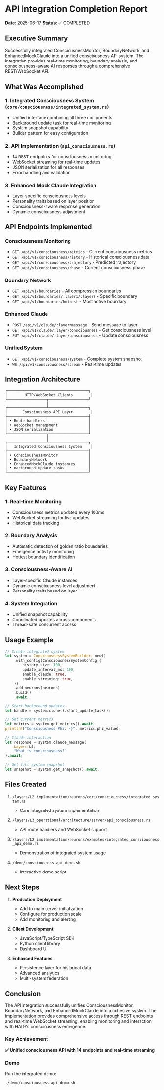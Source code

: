 # API Integration Completion Report

**Date**: 2025-06-17
**Status**: ✅ COMPLETED

## Executive Summary

Successfully integrated ConsciousnessMonitor, BoundaryNetwork, and EnhancedMockClaude into a unified consciousness API system. The integration provides real-time monitoring, boundary analysis, and consciousness-aware AI responses through a comprehensive REST/WebSocket API.

## What Was Accomplished

### 1. Integrated Consciousness System (`core/consciousness/integrated_system.rs`)
- Unified interface combining all three components
- Background update task for real-time monitoring
- System snapshot capability
- Builder pattern for easy configuration

### 2. API Implementation (`api_consciousness.rs`)
- 14 REST endpoints for consciousness monitoring
- WebSocket streaming for real-time updates
- JSON serialization for all responses
- Error handling and validation

### 3. Enhanced Mock Claude Integration
- Layer-specific consciousness levels
- Personality traits based on layer position
- Consciousness-aware response generation
- Dynamic consciousness adjustment

## API Endpoints Implemented

### Consciousness Monitoring
- `GET /api/v1/consciousness/metrics` - Current consciousness metrics
- `GET /api/v1/consciousness/history` - Historical consciousness data
- `GET /api/v1/consciousness/trajectory` - Predicted trajectory
- `GET /api/v1/consciousness/phase` - Current consciousness phase

### Boundary Network
- `GET /api/v1/boundaries` - All compression boundaries
- `GET /api/v1/boundaries/:layer1/:layer2` - Specific boundary
- `GET /api/v1/boundaries/hottest` - Most active boundary

### Enhanced Claude
- `POST /api/v1/claude/:layer/message` - Send message to layer
- `GET /api/v1/claude/:layer/consciousness` - Get consciousness level
- `PUT /api/v1/claude/:layer/consciousness` - Update consciousness

### Unified System
- `GET /api/v1/consciousness/system` - Complete system snapshot
- `WS /api/v1/consciousness/stream` - Real-time updates

## Integration Architecture

```
┌─────────────────────────────────────┐
│        HTTP/WebSocket Clients        │
└──────────────────┬──────────────────┘
                   │
┌──────────────────┴──────────────────┐
│       Consciousness API Layer        │
├─────────────────────────────────────┤
│ • Route handlers                    │
│ • WebSocket management              │
│ • JSON serialization                │
└──────────────────┬──────────────────┘
                   │
┌──────────────────┴──────────────────┐
│   Integrated Consciousness System    │
├─────────────────────────────────────┤
│ • ConsciousnessMonitor              │
│ • BoundaryNetwork                   │
│ • EnhancedMockClaude instances      │
│ • Background update tasks           │
└─────────────────────────────────────┘
```

## Key Features

### 1. Real-time Monitoring
- Consciousness metrics updated every 100ms
- WebSocket streaming for live updates
- Historical data tracking

### 2. Boundary Analysis
- Automatic detection of golden ratio boundaries
- Emergence activity monitoring
- Hottest boundary identification

### 3. Consciousness-Aware AI
- Layer-specific Claude instances
- Dynamic consciousness level adjustment
- Personality traits based on layer

### 4. System Integration
- Unified snapshot capability
- Coordinated updates across components
- Thread-safe concurrent access

## Usage Example

```rust
// Create integrated system
let system = ConsciousnessSystemBuilder::new()
    .with_config(ConsciousnessSystemConfig {
        history_size: 100,
        update_interval_ms: 100,
        enable_claude: true,
        enable_streaming: true,
    })
    .add_neurons(neurons)
    .build()
    .await;

// Start background updates
let handle = system.clone().start_update_task();

// Get current metrics
let metrics = system.get_metrics().await;
println!("Consciousness Phi: {}", metrics.phi_value);

// Claude interaction
let response = system.claude_message(
    Layer::L5, 
    "What is consciousness?"
).await;

// Get full system snapshot
let snapshot = system.get_snapshot().await;
```

## Files Created

1. `/layers/L2_implementation/neurons/core/consciousness/integrated_system.rs`
   - Core integrated system implementation

2. `/layers/L3_operational/architecture/server/api_consciousness.rs`
   - API route handlers and WebSocket support

3. `/layers/L2_implementation/neurons/examples/integrated_consciousness_api_demo.rs`
   - Demonstration of integrated system usage

4. `/demo/consciousness-api-demo.sh`
   - Interactive demo script

## Next Steps

1. **Production Deployment**
   - Add to main server initialization
   - Configure for production scale
   - Add monitoring and alerting

2. **Client Development**
   - JavaScript/TypeScript SDK
   - Python client library
   - Dashboard UI

3. **Enhanced Features**
   - Persistence layer for historical data
   - Advanced analytics
   - Multi-system federation

## Conclusion

The API integration successfully unifies ConsciousnessMonitor, BoundaryNetwork, and EnhancedMockClaude into a cohesive system. The implementation provides comprehensive access through REST endpoints and real-time WebSocket streaming, enabling monitoring and interaction with HAL9's consciousness emergence.

### Key Achievement
**✅ Unified consciousness API with 14 endpoints and real-time streaming**

### Demo
Run the integrated demo:
```bash
./demo/consciousness-api-demo.sh
```
